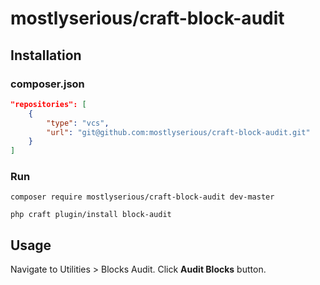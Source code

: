 # mostlyserious/craft-block-audit

## Installation

### composer.json
```json
"repositories": [
    {
        "type": "vcs",
        "url": "git@github.com:mostlyserious/craft-block-audit.git"
    }
]
```

### Run
```shell
composer require mostlyserious/craft-block-audit dev-master
```

```shell
php craft plugin/install block-audit
```

## Usage
Navigate to Utilities > Blocks Audit. Click **Audit Blocks** button.
